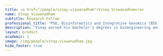 ```yaml
---
title: <a href="/people/vinay-viswanadham">Vinay Viswanadham</a>
name: Vinay Viswanadham
subtitle: Research Fellow
professional_title: "PhD, Bioinformatics and Integrative Genomics (BIG)"  # Joined professional titles
description: "Vinay earned his bachelor’s degrees in bioengineering and in molecular and cell biology at UC Berkeley, where he conducted research in tissue engineering and synthetic and systems biology. He obtained his master’s degree in immunology at Harvard Medical School, completing his thesis under the supervision of Shiv Pillai, MD, PhD. For his thesis research, Vinay utilized computational techniques to dissect epigenetic mechanisms driving immature B-cell differentiation, and he has extended such methods to answer broader questions about B- and T-cell subset formation."
layout: product
academic: 1
image: /img/people/vinay-viswanadham.jpg
hide_footer: true
---
```

